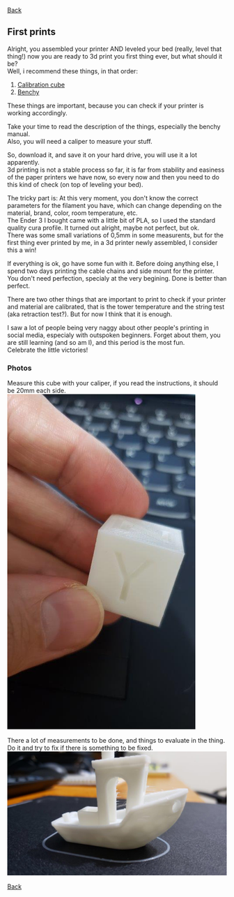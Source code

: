 [Back](https://duducosta.github.io/3dPrinting/firstThings/)

## First prints


Alright, you assembled your printer AND leveled your bed (really, level that thing!) now you are ready to 3d print you first thing ever, but what should it be?  
Well, i recommend these things, in that order:  

1. [Calibration cube](https://www.thingiverse.com/thing:1278865)
2. [Benchy](https://www.thingiverse.com/thing:763622)

These things are important, because you can check if your printer is working accordingly.  


Take your time to read the description of the things, especially the benchy manual.  
Also, you will need a caliper to measure your stuff.  

So, download it, and save it on your hard drive, you will use it a lot apparently.  
3d printing is not a stable process so far, it is far from stability and easiness of the paper printers we have now, so every now and then you need to do this kind of check (on top of leveling your bed).  

The tricky part is: At this very moment, you don't know the correct parameters for the filament you have, which can change depending on the material, brand, color, room temperature, etc.  
The Ender 3 I bought came with a little bit of PLA, so I used the standard quality cura profile. 
It turned out alright, maybe not perfect, but ok.  
There was some small variations of 0,5mm in some measurents, but for the first thing ever printed by me, in a 3d printer newly assembled, I consider this a win!  

If everything is ok, go have some fun with it. Before doing anything else, I spend two days printing the cable chains and side mount for the printer.  
You don't need perfection, specialy at the very begining. Done is better than perfect.  

There are two other things that are important to print to check if your printer and material are calibrated, that is the tower temperature and the string test (aka retraction test?). But for now I think that it is enough.  

I saw a lot of people being very naggy about other people's printing in social media, especialy with outspoken beginners. Forget about them, you are still learning (and so am I), and this period is the most fun.  
Celebrate the little victories!  



### Photos
Measure this cube with your caliper, if you read the instructions, it should be 20mm each side.    
![](https://raw.githubusercontent.com/duducosta/3dPrinting/master/firstThings/firstPrint/FirstCube.jpg)  
  
  
There a lot of measurements to be done, and things to evaluate in the thing. Do it and try to fix if there is something to be fixed.
![](https://raw.githubusercontent.com/duducosta/3dPrinting/master/firstThings/firstPrint/FirstBenchy.jpg)  


[Back](https://duducosta.github.io/3dPrinting/firstThings/)
